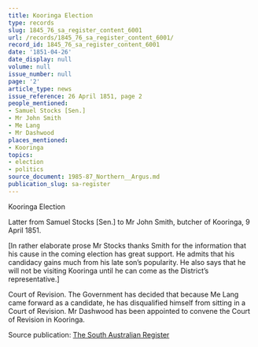 ```yaml
---
title: Kooringa Election
type: records
slug: 1845_76_sa_register_content_6001
url: /records/1845_76_sa_register_content_6001/
record_id: 1845_76_sa_register_content_6001
date: '1851-04-26'
date_display: null
volume: null
issue_number: null
page: '2'
article_type: news
issue_reference: 26 April 1851, page 2
people_mentioned:
- Samuel Stocks [Sen.]
- Mr John Smith
- Me Lang
- Mr Dashwood
places_mentioned:
- Kooringa
topics:
- election
- politics
source_document: 1985-87_Northern__Argus.md
publication_slug: sa-register
---
```


Kooringa Election

Latter from Samuel Stocks [Sen.] to Mr John Smith, butcher of Kooringa, 9 April 1851.

[In rather elaborate prose Mr Stocks thanks Smith for the information that his cause in the coming election has great support. He admits that his candidacy gains much from his late son’s popularity.  He also says that he will not be visiting Kooringa until he can come as the District’s representative.]

Court of Revision.  The Government has decided that because Me Lang came forward as a candidate, he has disqualified himself from sitting in a Court of Revision.  Mr Dashwood has been appointed to convene the Court of Revision in Kooringa.

Source publication: [The South Australian Register](/publications/sa-register/)
